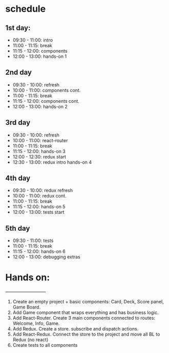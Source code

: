 # schedule

## 1st day:
- 09:30 - 11:00: intro
- 11:00 - 11:15: break
- 11:15 - 12:00: components
- 12:00 - 13:00: hands-on 1

## 2nd day
- 09:30 - 10:00: refresh
- 10:00 - 11:00: components cont.
- 11:00 - 11:15: break
- 11:15 - 12:00: components cont.
- 12:00 - 13:00: hands-on 2

## 3rd day
- 09:30 - 10:00: refresh
- 10:00 - 11:00: react-router
- 11:00 - 11:15: break
- 11:15 - 12:00: hands-on 3
- 12:00 - 12:30: redux start
- 12:30 - 13:00: redux intro hands-on 4

## 4th day
- 09:30 - 10:00: redux refresh
- 10:00 - 11:00: redux cont.
- 11:00 - 11:15: break
- 11:15 - 12:00: hands-on 5
- 12:00 - 13:00: tests start

## 5th day
- 09:30 - 11:00: tests
- 11:00 - 11:15: break
- 11:15 - 12:00: hands-on 6
- 12:00 - 13:00: debugging extras


# Hands on:
—————————
1. Create an empty project + basic components: Card, Deck, Score panel, Game Board.
2. Add Game component that wraps everything and has business logic.
3. Add React-Router. Create 3 main components connected to routes: Welcome, Info, Game.
4. Add Redux. Create a store. subscribe and dispatch actions.
5. Add React-Redux. Connect the store to the project and move all BL to Redux (no react)
6. Create tests to all components
